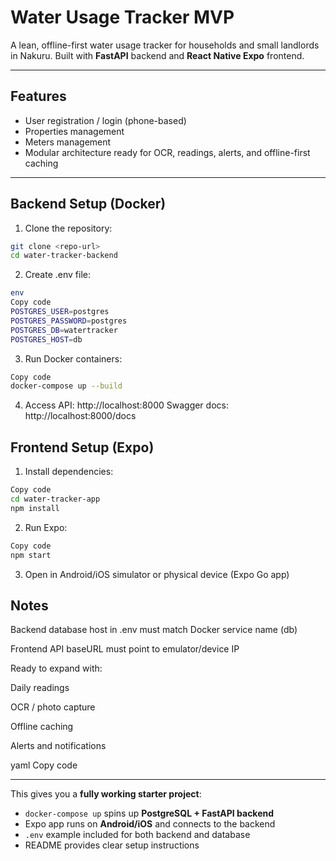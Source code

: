 # Water Usage Tracker MVP

A lean, offline-first water usage tracker for households and small landlords in Nakuru. Built with **FastAPI** backend and **React Native Expo** frontend.

---

## Features
- User registration / login (phone-based)
- Properties management
- Meters management
- Modular architecture ready for OCR, readings, alerts, and offline-first caching

---

## Backend Setup (Docker)

1. Clone the repository:
```bash
git clone <repo-url>
cd water-tracker-backend
```
2. Create .env file:
```bash
env
Copy code
POSTGRES_USER=postgres
POSTGRES_PASSWORD=postgres
POSTGRES_DB=watertracker
POSTGRES_HOST=db
```
3. Run Docker containers:

```bash
Copy code
docker-compose up --build
```
4. Access API: http://localhost:8000
Swagger docs: http://localhost:8000/docs

##   Frontend Setup (Expo)
1. Install dependencies:

```bash
Copy code
cd water-tracker-app
npm install
```
2. Run Expo:

```bash
Copy code
npm start
```
3. Open in Android/iOS simulator or physical device (Expo Go app)

## Notes
Backend database host in .env must match Docker service name (db)

Frontend API baseURL must point to emulator/device IP

Ready to expand with:

Daily readings

OCR / photo capture

Offline caching

Alerts and notifications

yaml
Copy code

---

This gives you a **fully working starter project**:

- `docker-compose up` spins up **PostgreSQL + FastAPI backend**  
- Expo app runs on **Android/iOS** and connects to the backend  
- `.env` example included for both backend and database  
- README provides clear setup instructions  
